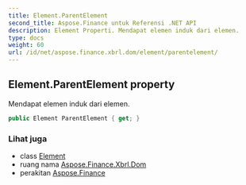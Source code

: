```yaml
---
title: Element.ParentElement
second_title: Aspose.Finance untuk Referensi .NET API
description: Element Properti. Mendapat elemen induk dari elemen.
type: docs
weight: 60
url: /id/net/aspose.finance.xbrl.dom/element/parentelement/
---
```

## Element.ParentElement property

Mendapat elemen induk dari elemen.

```csharp
public Element ParentElement { get; }
```

### Lihat juga

* class [Element](../)
* ruang nama [Aspose.Finance.Xbrl.Dom](../../element/)
* perakitan [Aspose.Finance](../../../)


